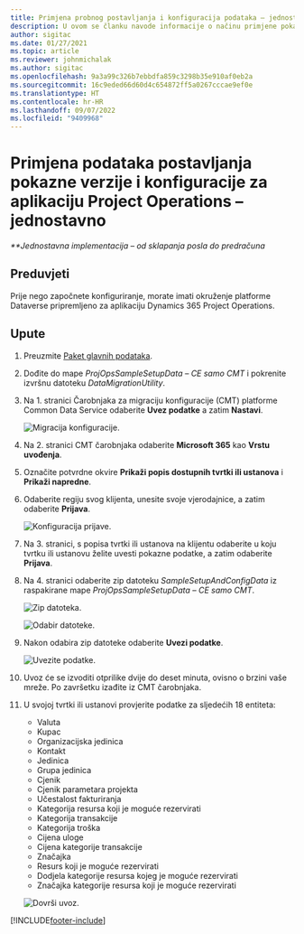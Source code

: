 ```yaml
---
title: Primjena probnog postavljanja i konfiguracija podataka – jednostavno
description: U ovom se članku navode informacije o načinu primjene pokaznih postavki i konfiguracijskih podataka za aplikaciju Project Operations.
author: sigitac
ms.date: 01/27/2021
ms.topic: article
ms.reviewer: johnmichalak
ms.author: sigitac
ms.openlocfilehash: 9a3a99c326b7ebbdfa859c3298b35e910af0eb2a
ms.sourcegitcommit: 16c9eded66d60d4c654872ff5a0267cccae9ef0e
ms.translationtype: HT
ms.contentlocale: hr-HR
ms.lasthandoff: 09/07/2022
ms.locfileid: "9409968"
---
```

# <a name="apply-demo-setup-and-configuration-data-for-project-operations---lite"></a>Primjena podataka postavljanja pokazne verzije i konfiguracije za aplikaciju Project Operations – jednostavno 

_**Jednostavna implementacija – od sklapanja posla do predračuna_



## <a name="prerequisites"></a>Preduvjeti

Prije nego započnete konfiguriranje, morate imati okruženje platforme Dataverse pripremljeno za aplikaciju Dynamics 365 Project Operations.


## <a name="instructions"></a>Upute

1. Preuzmite [Paket glavnih podataka](https://download.microsoft.com/download/3/4/1/341bf279-a64f-4baa-af31-ce624859b518/ProjOpsSampleSetupData-%20CE%20only.zip). 
2. Dođite do mape *ProjOpsSampleSetupData – CE samo CMT* i pokrenite izvršnu datoteku *DataMigrationUtility*.
3. Na 1. stranici Čarobnjaka za migraciju konfiguracije (CMT) platforme Common Data Service odaberite **Uvez podatke** a zatim **Nastavi**.

    ![Migracija konfiguracije.](./media/1ConfigurationMigration.png)

4. Na 2. stranici CMT čarobnjaka odaberite **Microsoft 365** kao **Vrstu uvođenja**.
5. Označite potvrdne okvire **Prikaži popis dostupnih tvrtki ili ustanova** i **Prikaži napredne**.
6. Odaberite regiju svog klijenta, unesite svoje vjerodajnice, a zatim odaberite **Prijava**.

   ![Konfiguracija prijave.](./media/2ConfigurationSignin.png)

7. Na 3. stranici, s popisa tvrtki ili ustanova na klijentu odaberite u koju tvrtku ili ustanovu želite uvesti pokazne podatke, a zatim odaberite **Prijava**.
8. Na 4. stranici odaberite zip datoteku *SampleSetupAndConfigData* iz raspakirane mape *ProjOpsSampleSetupData – CE samo CMT*.

   ![Zip datoteka.](./media/3ZipFile.png)

   ![Odabir datoteke.](./media/4SelectAFile.png)

9. Nakon odabira zip datoteke odaberite **Uvezi podatke**.

   ![Uvezite podatke.](./media/5ImportData.png)

10. Uvoz će se izvoditi otprilike dvije do deset minuta, ovisno o brzini vaše mreže. Po završetku izađite iz CMT čarobnjaka. 
11. U svojoj tvrtki ili ustanovi provjerite podatke za sljedećih 18 entiteta:

    -   Valuta
    -   Kupac
    -   Organizacijska jedinica
    -   Kontakt
    -   Jedinica
    -   Grupa jedinica
    -   Cjenik
    -   Cjenik parametara projekta 
    -   Učestalost fakturiranja
    -   Kategorija resursa koji je moguće rezervirati
    -   Kategorija transakcije
    -   Kategorija troška
    -   Cijena uloge
    -   Cijena kategorije transakcije
    -   Značajka
    -   Resurs koji je moguće rezervirati
    -   Dodjela kategorije resursa kojeg je moguće rezervirati
    -   Značajka kategorije resursa koji je moguće rezervirati

    ![Dovrši uvoz.](./media/6CompleteImport.png)


[!INCLUDE[footer-include](../includes/footer-banner.md)]

